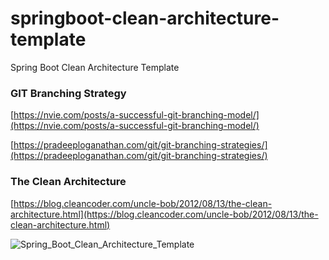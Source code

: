 # springboot-clean-architecture-template

Spring Boot Clean Architecture Template

### GIT Branching Strategy

[https://nvie.com/posts/a-successful-git-branching-model/](https://nvie.com/posts/a-successful-git-branching-model/)

[https://pradeeploganathan.com/git/git-branching-strategies/](https://pradeeploganathan.com/git/git-branching-strategies/)

### The Clean Architecture

[https://blog.cleancoder.com/uncle-bob/2012/08/13/the-clean-architecture.html](https://blog.cleancoder.com/uncle-bob/2012/08/13/the-clean-architecture.html)

![Spring_Boot_Clean_Architecture_Template](https://github.com/maithanhduyan/springboot-clean-architecture-template/docs/images/diagrams/Spring_Boot_Clean_Architecture_Template.png)



